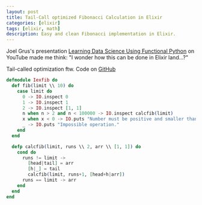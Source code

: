 ```yaml
---
layout: post
title: Tail-Call optimized Fibonacci Calculation in Elixir
categories: [elixir]
tags: [elixir, math]
description: Easy and clean Fibonacci implementation in Elixir.
---
```


Joel Grus's presentation [Learning Data Science Using Functional Python](https://www.youtube.com/watch?v=ThS4juptJjQ
) on YouTube made me think: "I wonder how this can be done in Elixir land...?"

Tail-called optimization ftw. Code on [GitHub](https://github.com/simonneutert/elixir_fibonacci)

``` elixir
defmodule Iexfib do
  def fib(limit \\ 10) do
    case limit do
      0 -> IO.inspect 0
      1 -> IO.inspect 1
      2 -> IO.inspect [1, 1]
      n when n > 2 and n < 100000 -> IO.inspect calcfib(limit)
      x when x < 0 -> IO.puts "Number must be positive and smaller than 100000"
      _ -> IO.puts "Impossible operation."
    end
  end

  defp calcfib(limit, runs \\ 2, arr \\ [1, 1]) do
    cond do
      runs != limit ->
        [head|tail] = arr
        [h|_] = tail
        calcfib(limit, runs+1, [head+h|arr])
      runs == limit -> arr
    end
  end
end

```
